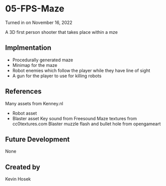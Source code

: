 # 05-FPS-Maze
Turned in on November 16, 2022

A 3D first person shooter that takes place within a mze

## Implmentation
- Procedurally generated maze
- Minimap for the maze
- Robot enemies which follow the player while they have line of sight
- A gun for the player to use for killing robots

## References
Many assets from Kenney.nl
- Robot asset
- Blaster asset
Key sound from Freesound
Maze textures from cc0textures.com
Blaster muzzle flash and bullet hole from opengameart


## Future Development
None

## Created by
Kevin Hosek
